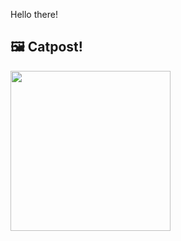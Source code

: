 Hello there!



## 🖼️ Catpost!

<sub>
    <img src="https://cdn2.thecatapi.com/images/I48rWjItv.jpg" height="256">
</sub>

